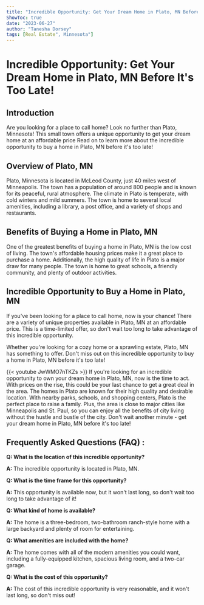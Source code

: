 ```yaml
---
title: "Incredible Opportunity: Get Your Dream Home in Plato, MN Before It's Too Late!"
ShowToc: true 
date: "2023-06-27"
author: "Tanesha Dorsey" 
tags: [Real Estate", Minnesota"]
---
```

# Incredible Opportunity: Get Your Dream Home in Plato, MN Before It's Too Late!

## Introduction
Are you looking for a place to call home? Look no further than Plato, Minnesota! This small town offers a unique opportunity to get your dream home at an affordable price Read on to learn more about the incredible opportunity to buy a home in Plato, MN before it's too late!

## Overview of Plato, MN
Plato, Minnesota is located in McLeod County, just 40 miles west of Minneapolis. The town has a population of around 800 people and is known for its peaceful, rural atmosphere. The climate in Plato is temperate, with cold winters and mild summers. The town is home to several local amenities, including a library, a post office, and a variety of shops and restaurants.

## Benefits of Buying a Home in Plato, MN
One of the greatest benefits of buying a home in Plato, MN is the low cost of living. The town's affordable housing prices make it a great place to purchase a home. Additionally, the high quality of life in Plato is a major draw for many people. The town is home to great schools, a friendly community, and plenty of outdoor activities.

## Incredible Opportunity to Buy a Home in Plato, MN
If you've been looking for a place to call home, now is your chance! There are a variety of unique properties available in Plato, MN at an affordable price. This is a time-limited offer, so don't wait too long to take advantage of this incredible opportunity. 

Whether you're looking for a cozy home or a sprawling estate, Plato, MN has something to offer. Don't miss out on this incredible opportunity to buy a home in Plato, MN before it's too late!

{{< youtube JwWMO7nTKZs >}} 
If you're looking for an incredible opportunity to own your dream home in Plato, MN, now is the time to act. With prices on the rise, this could be your last chance to get a great deal in the area. The homes in Plato are known for their high quality and desirable location. With nearby parks, schools, and shopping centers, Plato is the perfect place to raise a family. Plus, the area is close to major cities like Minneapolis and St. Paul, so you can enjoy all the benefits of city living without the hustle and bustle of the city. Don't wait another minute - get your dream home in Plato, MN before it's too late!

## Frequently Asked Questions (FAQ) :
**Q: What is the location of this incredible opportunity?**

**A:** The incredible opportunity is located in Plato, MN.

**Q: What is the time frame for this opportunity?**

**A:** This opportunity is available now, but it won't last long, so don't wait too long to take advantage of it!

**Q: What kind of home is available?**

**A:** The home is a three-bedroom, two-bathroom ranch-style home with a large backyard and plenty of room for entertaining.

**Q: What amenities are included with the home?**

**A:** The home comes with all of the modern amenities you could want, including a fully-equipped kitchen, spacious living room, and a two-car garage.

**Q: What is the cost of this opportunity?**

**A:** The cost of this incredible opportunity is very reasonable, and it won't last long, so don't miss out!



